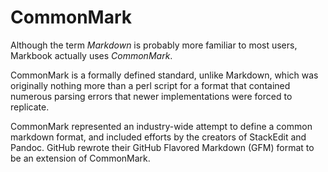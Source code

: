 # CommonMark

Although the term _Markdown_ is probably more familiar to most users, Markbook
actually uses _CommonMark_.

CommonMark is a formally defined standard, unlike Markdown, which was originally
nothing more than a perl script for a format that contained numerous
parsing errors that newer implementations were forced to replicate.

CommonMark represented an industry-wide attempt to define a common markdown
format, and included efforts by the creators of StackEdit and Pandoc. GitHub
rewrote their GitHub Flavored Markdown (GFM) format to be an extension of
CommonMark.
